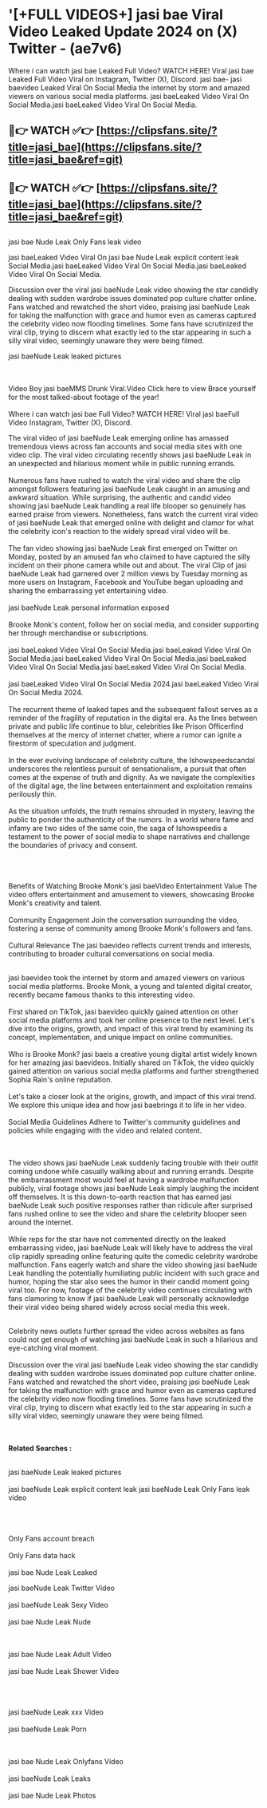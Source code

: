 #  '[+FULL VIDEOS+] jasi bae Viral Video Leaked Update 2024 on (X) Twitter - (ae7v6)

Where i can watch jasi bae Leaked Full Video? WATCH HERE! Viral jasi bae Leaked Full Video Viral on Instagram, Twitter (X), Discord.
jasi bae- jasi baevideo Leaked Viral On Social Media the internet by storm and amazed viewers on various social media platforms.
jasi baeLeaked Video Viral On Social Media.jasi baeLeaked Video Viral On Social Media.




## 🔴👉 WATCH ✅👉 [https://clipsfans.site/?title=jasi_bae](https://clipsfans.site/?title=jasi_bae&ref=git)


## 🔴👉 WATCH ✅👉 [https://clipsfans.site/?title=jasi_bae](https://clipsfans.site/?title=jasi_bae&ref=git)
##


jasi bae Nude Leak Only Fans leak video 


jasi baeLeaked Video Viral On  jasi bae Nude Leak explicit content leak Social Media.jasi baeLeaked Video Viral On Social Media.jasi baeLeaked Video Viral On Social Media.



Discussion over the viral jasi baeNude Leak video showing the star candidly dealing with sudden wardrobe issues dominated pop culture chatter online. Fans watched and rewatched the short video, praising jasi baeNude Leak for taking the malfunction with grace and humor even as cameras captured the celebrity video now flooding timelines. Some fans have scrutinized the viral clip, trying to discern what exactly led to the star appearing in such a silly viral video, seemingly unaware they were being filmed.


jasi baeNude Leak leaked pictures


  <br>

  <br>
Video Boy jasi baeMMS Drunk Viral.Video Click here to view Brace yourself for the most talked-about footage of the year!
<br><br>
Where i can watch jasi bae Full Video? WATCH HERE! Viral jasi baeFull Video Instagram, Twitter (X), Discord.

The viral video of jasi baeNude Leak emerging online has amassed tremendous views across fan accounts and social media sites with one video clip. The viral video circulating recently shows jasi baeNude Leak in an unexpected and hilarious moment while in public running errands.
<br><br>
Numerous fans have rushed to watch the viral video and share the clip amongst followers featuring jasi baeNude Leak caught in an amusing and awkward situation. While surprising, the authentic and candid video showing jasi baeNude Leak handling a real life blooper so genuinely has earned praise from viewers. Nonetheless, fans watch the current viral video of jasi baeNude Leak that emerged online with delight and clamor for what the celebrity icon's reaction to the widely spread viral video will be.
<br><br>
The fan video showing jasi baeNude Leak first emerged on Twitter on Monday, posted by an amused fan who claimed to have captured the silly incident on their phone camera while out and about. The viral Clip of jasi baeNude Leak had garnered over 2 million views by Tuesday morning as more users on Instagram, Facebook and YouTube began uploading and sharing the embarrassing yet entertaining video.
<br><br>
jasi baeNude Leak personal information exposed
<br><br>
Brooke Monk's content, follow her on social media, and consider supporting her through merchandise or subscriptions.
<br><br>
jasi baeLeaked Video Viral On Social Media.jasi baeLeaked Video Viral On Social Media.jasi baeLeaked Video Viral On Social Media.jasi baeLeaked Video Viral On Social Media.jasi baeLeaked Video Viral On Social Media.
<br><br>
jasi baeLeaked Video Viral On Social Media 2024.jasi baeLeaked Video Viral On Social Media 2024.
<br><br>
The recurrent theme of leaked tapes and the subsequent fallout serves as a reminder of the fragility of reputation in the digital era. As the lines between private and public life continue to blur, celebrities like Prison Officerfind themselves at the mercy of internet chatter, where a rumor can ignite a firestorm of speculation and judgment.
<br><br>
In the ever evolving landscape of celebrity culture, the Ishowspeedscandal underscores the relentless pursuit of sensationalism, a pursuit that often comes at the expense of truth and dignity. As we navigate the complexities of the digital age, the line between entertainment and exploitation remains perilously thin.
<br><br>
As the situation unfolds, the truth remains shrouded in mystery, leaving the public to ponder the authenticity of the rumors. In a world where fame and infamy are two sides of the same coin, the saga of Ishowspeedis a testament to the power of social media to shape narratives and challenge the boundaries of privacy and consent.
<br><br>

<br><br>
Benefits of Watching Brooke Monk's jasi baeVideo Entertainment Value The video offers entertainment and amusement to viewers, showcasing Brooke Monk's creativity and talent.
<br><br>
Community Engagement Join the conversation surrounding the video, fostering a sense of community among Brooke Monk's followers and fans.
<br><br>
Cultural Relevance The jasi baevideo reflects current trends and interests, contributing to broader cultural conversations on social media.
<br><br>


jasi baevideo took the internet by storm and amazed viewers on various social media platforms. Brooke Monk, a young and talented digital creator, recently became famous thanks to this interesting video.
<br><br>
First shared on TikTok, jasi baevideo quickly gained attention on other social media platforms and took her online presence to the next level. Let's dive into the origins, growth, and impact of this viral trend by examining its concept, implementation, and unique impact on online communities.
<br><br>
Who is Brooke Monk? jasi baeis a creative young digital artist widely known for her amazing jasi baevideos. Initially shared on TikTok, the video quickly gained attention on various social media platforms and further strengthened Sophia Rain's online reputation.
<br><br>
Let's take a closer look at the origins, growth, and impact of this viral trend. We explore this unique idea and how jasi baebrings it to life in her video.
<br><br>
Social Media Guidelines Adhere to Twitter's community guidelines and policies while engaging with the video and related content.


<br><br>
The video shows jasi baeNude Leak suddenly facing trouble with their outfit coming undone while casually walking about and running errands. Despite the embarrassment most would feel at having a wardrobe malfunction publicly, viral footage shows jasi baeNude Leak simply laughing the incident off themselves. It is this down-to-earth reaction that has earned jasi baeNude Leak such positive responses rather than ridicule after surprised fans rushed online to see the video and share the celebrity blooper seen around the internet.
<br><br>
While reps for the star have not commented directly on the leaked embarrassing video, jasi baeNude Leak will likely have to address the viral clip rapidly spreading online featuring quite the comedic celebrity wardrobe malfunction. Fans eagerly watch and share the video showing jasi baeNude Leak handling the potentially humiliating public incident with such grace and humor, hoping the star also sees the humor in their candid moment going viral too. For now, footage of the celebrity video continues circulating with fans clamoring to know if jasi baeNude Leak will personally acknowledge their viral video being shared widely across social media this week.
<br><br>

Celebrity news outlets further spread the video across websites as fans could not get enough of watching jasi baeNude Leak in such a hilarious and eye-catching viral moment.
<br><br>
Discussion over the viral jasi baeNude Leak video showing the star candidly dealing with sudden wardrobe issues dominated pop culture chatter online. Fans watched and rewatched the short video, praising jasi baeNude Leak for taking the malfunction with grace and humor even as cameras captured the celebrity video now flooding timelines. Some fans have scrutinized the viral clip, trying to discern what exactly led to the star appearing in such a silly viral video, seemingly unaware they were being filmed.


<br><br>
<strong>Related Searches :</strong>
<br><br>

jasi baeNude Leak leaked pictures
<br><br>
jasi baeNude Leak explicit content leak
jasi baeNude Leak Only Fans leak video
<br><br>

<br><br>
Only Fans account breach
<br><br>
Only Fans data hack
<br><br>
jasi bae Nude Leak Leaked

jasi baeNude Leak Twitter Video
<br><br>
jasi baeNude Leak Sexy Video
<br><br>
jasi bae Nude Leak Nude

<br><br>
jasi bae Nude Leak Adult Video
<br><br>
jasi bae Nude Leak Shower Video
<br><br>

<br><br>
jasi baeNude Leak xxx Video
<br><br>
jasi baeNude Leak Porn

<br><br>
jasi bae Nude Leak Onlyfans Video
<br><br>
jasi baeNude Leak Leaks
<br><br>
jasi bae Nude Leak Photos